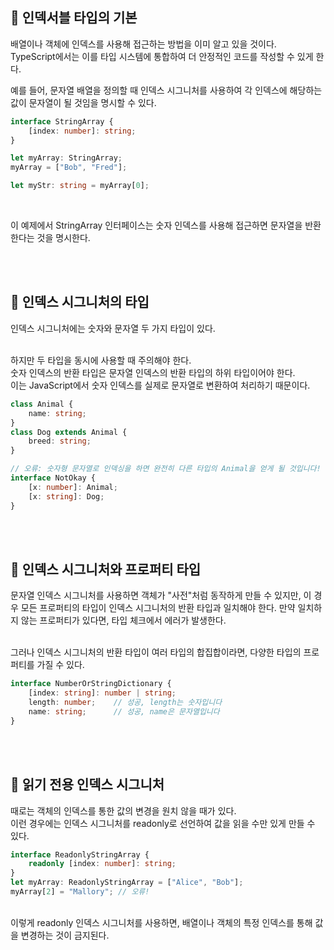 ## 🐽 인덱서블 타입의 기본

배열이나 객체에 인덱스를 사용해 접근하는 방법을 이미 알고 있을 것이다.<br/>
TypeScript에서는 이를 타입 시스템에 통합하여 더 안정적인 코드를 작성할 수 있게 한다.<br/>

예를 들어, 문자열 배열을 정의할 때 인덱스 시그니처를 사용하여 각 인덱스에 해당하는 값이 문자열이 될 것임을 명시할 수 있다.

```TypeScript
interface StringArray {
    [index: number]: string;
}

let myArray: StringArray;
myArray = ["Bob", "Fred"];

let myStr: string = myArray[0];
```

<br/>

이 예제에서 StringArray 인터페이스는 숫자 인덱스를 사용해 접근하면 문자열을 반환한다는 것을 명시한다.

<br/><br/>

## 🐽 인덱스 시그니처의 타입

인덱스 시그니처에는 숫자와 문자열 두 가지 타입이 있다.<br/><br/>

하지만 두 타입을 동시에 사용할 때 주의해야 한다.<br/>
숫자 인덱스의 반환 타입은 문자열 인덱스의 반환 타입의 하위 타입이어야 한다.<br/>
이는 JavaScript에서 숫자 인덱스를 실제로 문자열로 변환하여 처리하기 때문이다.

```TypeScript
class Animal {
    name: string;
}
class Dog extends Animal {
    breed: string;
}

// 오류: 숫자형 문자열로 인덱싱을 하면 완전히 다른 타입의 Animal을 얻게 될 것입니다!
interface NotOkay {
    [x: number]: Animal;
    [x: string]: Dog;
}
```

<br/><br/>

## 🐽 인덱스 시그니처와 프로퍼티 타입

문자열 인덱스 시그니처를 사용하면 객체가 "사전"처럼 동작하게 만들 수 있지만, 이 경우 모든 프로퍼티의 타입이 인덱스 시그니처의 반환 타입과 일치해야 한다. 만약 일치하지 않는 프로퍼티가 있다면, 타입 체크에서 에러가 발생한다.<br/><br/>

그러나 인덱스 시그니처의 반환 타입이 여러 타입의 합집합이라면, 다양한 타입의 프로퍼티를 가질 수 있다.

```TypeScript
interface NumberOrStringDictionary {
    [index: string]: number | string;
    length: number;    // 성공, length는 숫자입니다
    name: string;      // 성공, name은 문자열입니다
}
```

<br/><br/>

## 🐽 읽기 전용 인덱스 시그니처

때로는 객체의 인덱스를 통한 값의 변경을 원치 않을 때가 있다.<br/>
이런 경우에는 인덱스 시그니처를 readonly로 선언하여 값을 읽을 수만 있게 만들 수 있다.<br/>

```TypeScript
interface ReadonlyStringArray {
    readonly [index: number]: string;
}
let myArray: ReadonlyStringArray = ["Alice", "Bob"];
myArray[2] = "Mallory"; // 오류!
```

<br/>
이렇게 readonly 인덱스 시그니처를 사용하면, 배열이나 객체의 특정 인덱스를 통해 값을 변경하는 것이 금지된다.

